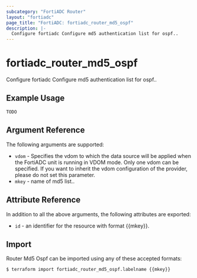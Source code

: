 ```yaml
---
subcategory: "FortiADC Router"
layout: "fortiadc"
page_title: "FortiADC: fortiadc_router_md5_ospf"
description: |-
  Configure fortiadc Configure md5 authentication list for ospf..
---
```


# fortiadc_router_md5_ospf
Configure fortiadc Configure md5 authentication list for ospf..

## Example Usage
```hcl
TODO
```

## Argument Reference

The following arguments are supported:

* `vdom` - Specifies the vdom to which the data source will be applied when the FortiADC unit is running in VDOM mode. Only one vdom can be specified. If you want to inherit the vdom configuration of the provider, please do not set this parameter.
* `mkey` - name of md5 list..



## Attribute Reference

In addition to all the above arguments, the following attributes are exported:
* `id` - an identifier for the resource with format {{mkey}}.

## Import
 Router Md5 Ospf can be imported using any of these accepted formats:
```
$ terraform import fortiadc_router_md5_ospf.labelname {{mkey}}
```
